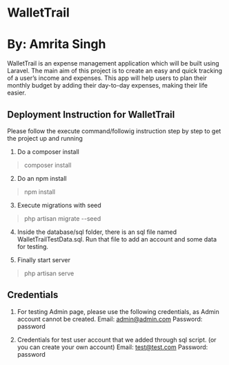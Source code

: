 # WalletTrail
# By: Amrita Singh

WalletTrail is an expense management application which will be built using Laravel. The
main aim of this project is to create an easy and quick tracking of a user’s income and
expenses. This app will help users to plan their monthly budget by adding their day-to-day
expenses, making their life easier.

## Deployment Instruction for WalletTrail

Please follow the execute command/followig instruction step by step to get the project up and running

1. Do a composer install
> composer install

2. Do an npm install
> npm install

3. Execute migrations with seed
> php artisan migrate --seed

4. Inside the database/sql folder, there is an sql file named WalletTrailTestData.sql. Run that file to add an account and some data for testing.

7. Finally start server
> php artisan serve

## Credentials

1. For testing Admin page, please use the following credentials, as Admin account cannot be created.
Email: admin@admin.com
Password: password

2. Credentials for test user account that we added through sql script. (or you can create your own account)
Email: test@test.com
Password: password

